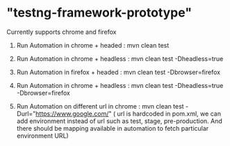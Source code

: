 # "testng-framework-prototype"

Currently supports chrome and firefox

1. Run Automation in chrome + headed : mvn clean test

2. Run Automation in chrome + headless : mvn clean test -Dheadless=true

3. Run Automation in firefox + headed : mvn clean test -Dbrowser=firefox

4. Run Automation in chrome + headless : mvn clean test -Dheadless=true -Dbrowser=firefox

5. Run Automation on different url in chrome : mvn clean test -Durl="https://www.google.com/" ( url is hardcoded in pom.xml, we can add environment instead of url such as test, stage, pre-production. And there should be mapping available in automation to fetch particular environment URL)

